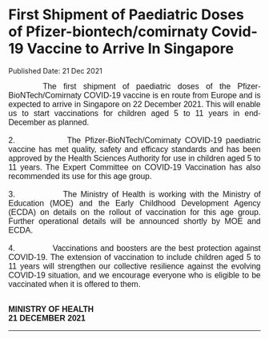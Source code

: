 <html>
    <meta http-equiv="Content-Type" content="text/html; charset=utf-8"/>
    <meta charset="utf-8"/>
    <title>First Shipment of Paediatric Doses of Pfizer-biontech/comirnaty Covid-19 Vaccine to Arrive In Singapore</title>
    <body><h1>First Shipment of Paediatric Doses of Pfizer-biontech/comirnaty Covid-19 Vaccine to Arrive In Singapore</h1>
    <p>Published Date: 21 Dec 2021</p> <p style="margin: 0cm; font-size: 11pt; font-family: Calibri, sans-serif; text-align: justify;"><span style="font-family: Arial;"><span style="font-size: 16px;">&nbsp; &nbsp; &nbsp;The first shipment of paediatric doses of the Pfizer-BioNTech/Comirnaty COVID-19 vaccine is en route from Europe and is expected to arrive in Singapore on 22 December 2021. This will enable us to start vaccinations for children aged 5 to 11 years in end-December as planned.</span></span></p><p style="margin: 0cm; font-size: 11pt; font-family: Calibri, sans-serif; text-align: justify;"><span style="font-size: 16px;"><span style="font-family: Arial;">&nbsp;</span></span></p><p style="margin: 0cm; font-size: 11pt; font-family: Calibri, sans-serif; text-align: justify;"><span style="font-size: 16px;"><span style="font-family: Arial;">2.<span style="font-stretch: normal;">&nbsp;&nbsp;&nbsp;&nbsp;&nbsp;&nbsp;&nbsp;&nbsp;&nbsp;&nbsp;&nbsp;&nbsp; </span>The Pfizer-BioNTech/Comirnaty COVID-19 paediatric vaccine has met quality, safety and efficacy standards and has been approved by the Health Sciences Authority for use in children aged 5 to 11 years. The Expert Committee on COVID-19 Vaccination has also recommended its use for this age group.</span></span></p><p style="margin: 0cm 0cm 0cm 36pt; font-size: 11pt; font-family: Calibri, sans-serif; text-align: justify;"><span style="font-size: 16px;"><span style="font-family: Arial;">&nbsp;</span></span></p><p style="margin: 0cm; font-size: 11pt; font-family: Calibri, sans-serif; text-align: justify;"><span style="font-size: 16px;"><span style="font-family: Arial;">3.<span style="font-stretch: normal;">&nbsp;&nbsp;&nbsp;&nbsp;&nbsp;&nbsp;&nbsp;&nbsp;&nbsp;&nbsp;&nbsp;&nbsp; </span>The Ministry of Health is working with the Ministry of Education (MOE) and the Early Childhood Development Agency (ECDA) on details on the rollout of vaccination for this age group. Further operational details will be announced shortly by MOE and ECDA.</span></span></p><p style="margin: 0cm 0cm 0cm 36pt; font-size: 11pt; font-family: Calibri, sans-serif;"><span style="font-size: 16px;"><span style="font-family: Arial;">&nbsp;</span></span></p><p style="margin: 0cm; font-size: 11pt; font-family: Calibri, sans-serif; text-align: justify;"><span style="font-size: 16px;"><span style="font-family: Arial;">4.<span style="font-stretch: normal;">&nbsp;&nbsp;&nbsp;&nbsp;&nbsp;&nbsp;&nbsp;&nbsp;&nbsp;&nbsp;&nbsp;&nbsp; </span>Vaccinations and boosters are the best protection against COVID-19. The extension of vaccination to include children aged 5 to 11 years will strengthen our collective resilience against the evolving COVID-19 situation, and we encourage everyone who is eligible to be vaccinated when it is offered to them.</span></span></p><div style="padding: 0cm 0cm 1pt; border-top: none; border-right: none; border-bottom-width: 1pt; border-bottom-style: solid; border-left: none;"><p style="margin: 0cm; padding: 0cm; font-size: 11pt; font-family: Calibri, sans-serif; border: none;"><span style="font-size: 16px;"><span style="font-family: Arial;"><strong><br></strong></span></span></p><p><span style="font-family: Arial;"><span style="font-size: 16px;"><strong>MINISTRY OF HEALTH<br></strong><strong>21 DECEMBER 2021</strong></span></span></p></div></body>
</html>
